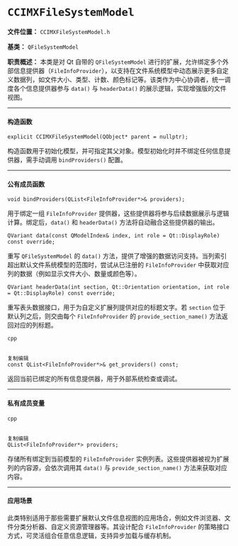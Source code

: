 # `CCIMXFileSystemModel`

**文件位置：** `CCIMXFileSystemModel.h`

**基类：** `QFileSystemModel`

**职责概述：**
 本类是对 Qt 自带的 `QFileSystemModel` 进行的扩展，允许绑定多个外部信息提供器（`FileInfoProvider`），以支持在文件系统模型中动态展示更多自定义数据列，如文件大小、类型、计数、颜色标记等。该类作为中心协调者，统一调度各个信息提供器参与 `data()` 与 `headerData()` 的展示逻辑，实现增强版的文件视图。

------

#### 构造函数

```
explicit CCIMXFileSystemModel(QObject* parent = nullptr);
```

构造函数用于初始化模型，并可指定其父对象。模型初始化时并不绑定任何信息提供器，需手动调用 `bindProviders()` 配置。

------

#### 公有成员函数

```
void bindProviders(QList<FileInfoProvider*>& providers);
```

用于绑定一组 `FileInfoProvider` 提供器，这些提供器将参与后续数据展示与逻辑计算。绑定后，`data()` 和 `headerData()` 方法将自动融合这些提供器的输出。

```
QVariant data(const QModelIndex& index, int role = Qt::DisplayRole) const override;
```

重写 `QFileSystemModel` 的 `data()` 方法，提供了增强的数据访问支持。当列索引超出默认文件系统模型的范围时，尝试从已注册的 `FileInfoProvider` 中获取对应列的数据（例如显示文件大小、数量或颜色等）。

```
QVariant headerData(int section, Qt::Orientation orientation, int role = Qt::DisplayRole) const override;
```

重写表头数据接口，用于为自定义扩展列提供对应的标题文字。若 `section` 位于默认列之后，则交由每个 `FileInfoProvider` 的 `provide_section_name()` 方法返回对应的列标题。

```
cpp


复制编辑
const QList<FileInfoProvider*>& get_providers() const;
```

返回当前已绑定的所有信息提供器，用于外部系统检查或调试。

------

#### 私有成员变量

```
cpp


复制编辑
QList<FileInfoProvider*> providers;
```

存储所有绑定到当前模型的 `FileInfoProvider` 实例列表。这些提供器被视为扩展列的内容源，会依次调用其 `data()` 与 `provide_section_name()` 方法来获取对应内容。

------

#### 应用场景

此类特别适用于那些需要扩展默认文件信息视图的应用场合，例如文件浏览器、文件分类分析器、自定义资源管理器等。其设计配合 `FileInfoProvider` 的策略接口方式，可灵活组合任意信息逻辑，支持异步加载与缓存机制。